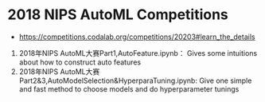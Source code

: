 # 2018 NIPS AutoML Competitions
- https://competitions.codalab.org/competitions/20203#learn_the_details
1. 2018年NIPS AutoML大赛Part1,AutoFeature.ipynb： Gives some intuitions about how to construct auto features
2. 2018年NIPS AutoML大赛Part2&3,AutoModelSelection&HyperparaTuning.ipynb: Give one simple and fast method to choose models and do hyperparameter tunings
